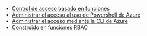 - [Control de acceso basado en funciones](../articles/active-directory/role-based-access-control-configure.md)
- [Administrar el acceso al uso de Powershell de Azure](../articles/active-directory/role-based-access-control-manage-access-powershell.md)
- [Administrar el acceso mediante la CLI de Azure](../articles/active-directory/role-based-access-control-manage-access-azure-cli.md)
- [Construido en funciones RBAC](../articles/active-directory/role-based-access-built-in-roles.md)
